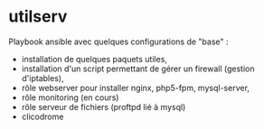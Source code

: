 # utilserv
Playbook ansible avec quelques configurations de "base" :
  - installation de quelques paquets utiles,
  - installation d'un script permettant de gérer un firewall (gestion d'iptables),
  - rôle webserver pour installer nginx, php5-fpm, mysql-server,
  - rôle monitoring (en cours)
  - rôle serveur de fichiers (proftpd lié à mysql)
  - clicodrome
